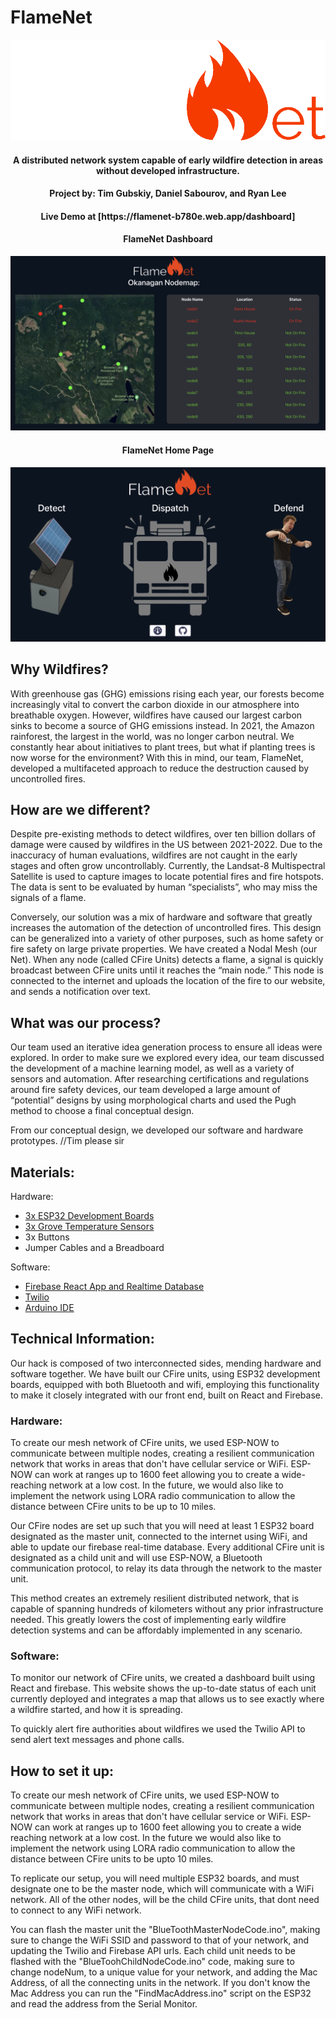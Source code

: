 # FlameNet

![](./src/flamenet-logo-white.png)

<h4 align="center">A distributed network system capable of early wildfire detection in areas without developed infrastructure.</h4>
<h4 align="center">Project by: Tim Gubskiy, Daniel Sabourov, and Ryan Lee</h4>

<h4 align="center">Live Demo at [https://flamenet-b780e.web.app/dashboard]</h4>


<h4 align="center">FlameNet Dashboard</h4>

![](./src/imgs/dashboardSS.png)

<h4 align="center">FlameNet Home Page</h4>

![](./src/imgs/homeSS.png)

## Why Wildfires?

With greenhouse gas (GHG) emissions rising each year, our forests become increasingly vital to convert the carbon dioxide in our atmosphere into breathable oxygen. However, wildfires have caused our largest carbon sinks to become a source of GHG emissions instead. In 2021, the Amazon rainforest, the largest in the world, was no longer carbon neutral. We constantly hear about initiatives to plant trees, but what if planting trees is now worse for the environment? With this in mind, our team, FlameNet, developed a multifaceted approach to reduce the destruction caused by uncontrolled fires.

## How are we different?

Despite pre-existing methods to detect wildfires, over ten billion dollars of damage were caused by wildfires in the US between 2021-2022. Due to the inaccuracy of human evaluations, wildfires are not caught in the early stages and often grow uncontrollably. Currently, the Landsat-8 Multispectral Satellite is used to capture images to locate potential fires and fire hotspots. The data is sent to be evaluated by human “specialists”, who may miss the signals of a flame.

Conversely, our solution was a mix of hardware and software that greatly increases the automation of the detection of uncontrolled fires. This design can be generalized into a variety of other purposes, such as home safety or fire safety on large private properties. We have created a Nodal Mesh (our Net). When any node (called CFire Units) detects a flame, a signal is quickly broadcast between CFire units until it reaches the “main node.” This node is connected to the internet and uploads the location of the fire to our website, and sends a notification over text.

## What was our process?

Our team used an iterative idea generation process to ensure all ideas were explored. In order to make sure we explored every idea, our team discussed the development of a machine learning model, as well as a variety of sensors and automation. After researching certifications and regulations around fire safety devices, our team developed a large amount of “potential” designs by using morphological charts and used the Pugh method to choose a final conceptual design.

From our conceptual design, we developed our software and hardware prototypes. //Tim please sir

## Materials:

Hardware:

- [3x ESP32 Development Boards](https://www.amazon.com/Development-Microcontroller-Integrated-Antenna-Amplifiers/dp/B09GK74F7N/ref=sr_1_3?crid=2LQLVK5DUFJB0&keywords=esp32&qid=1668334356&sprefix=esp32%2Caps%2C107&sr=8-3)
- [3x Grove Temperature Sensors](https://www.digikey.com/en/products/detail/seeed-technology-co.,-ltd/101020015/5482612?utm_adgroup=Seeed%20Technology%20Co.%2C%20LTD.&utm_source=google&utm_medium=cpc&utm_campaign=Shopping_DK%2BSupplier_Tier%201%20-%20Block%202&utm_term=&utm_content=Seeed%20Technology%20Co.%2C%20LTD.&gclid=Cj0KCQiAyMKbBhD1ARIsANs7rEGy_DBF9nZJGFLarfIc-xHm5h-tDILt3xnjRtCqa0iZ1K66xrJRKNAaAr_TEALw_wcB)
- 3x Buttons
- Jumper Cables and a Breadboard

Software:

- [Firebase React App and Realtime Database](https://firebase.google.com/)
- [Twilio](https://www.twilio.com/)
- [Arduino IDE](https://docs.arduino.cc/software/ide-v2)

## Technical Information:

Our hack is composed of two interconnected sides, mending hardware and software together. We have built our CFire units, using ESP32 development boards, equipped with both Bluetooth and wifi, employing this functionality to make it closely integrated with our front end, built on React and Firebase.

### Hardware:
To create our mesh network of CFire units, we used ESP-NOW to communicate between multiple nodes, creating a resilient communication network that works in areas that don't have cellular service or WiFi. ESP-NOW can work at ranges up to 1600 feet allowing you to create a wide-reaching network at a low cost. In the future, we would also like to implement the network using LORA radio communication to allow the distance between CFire units to be up to 10 miles.

Our CFire nodes are set up such that you will need at least 1 ESP32 board designated as the master unit, connected to the internet using WiFi, and able to update our firebase real-time database. Every additional CFire unit is designated as a child unit and will use ESP-NOW, a Bluetooth communication protocol, to relay its data through the network to the master unit.

This method creates an extremely resilient distributed network, that is capable of spanning hundreds of kilometers without any prior infrastructure needed. This greatly lowers the cost of implementing early wildfire detection systems and can be affordably implemented in any scenario.

### Software:
To monitor our network of CFire units, we created a dashboard built using React and firebase. This website shows the up-to-date status of each unit currently deployed and integrates a map that allows us to see exactly where a wildfire started, and how it is spreading.

To quickly alert fire authorities about wildfires we used the Twilio API to send alert text messages and phone calls. 

## How to set it up:

To create our mesh network of CFire units, we used ESP-NOW to communicate between multiple nodes, creating a resilient communication network that works in areas that don't have cellular service or WiFi. ESP-NOW can work at ranges up to 1600 feet allowing you to create a wide reaching network at a low cost. In the future we would also like to implement the network using LORA radio communication to allow the distance between CFire units to be upto 10 miles.

To replicate our setup, you will need multiple ESP32 boards, and must designate one to be the master node, which will communicate with a WiFi network. All of the other nodes, will be the child CFire units, that dont need to connect to any WiFi network.

You can flash the master unit the "BlueToothMasterNodeCode.ino", making sure to change the WiFi SSID and password to that of your network, and updating the Twilio and Firebase API urls. Each child unit needs to be flashed with the "BlueToohChildNodeCode.ino" code, making sure to change nodeNum, to a unique value for your network, and adding the Mac Address, of all the connecting units in the network. If you don't know the Mac Address you can run the "FindMacAddress.ino" script on the ESP32 and read the address from the Serial Monitor.

